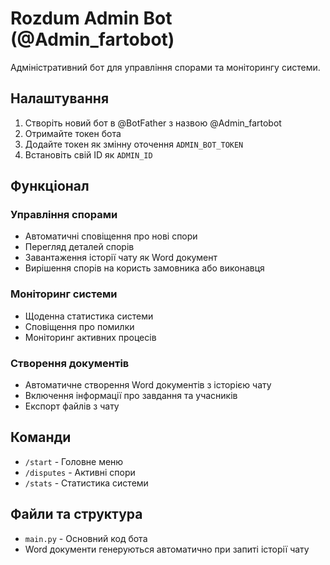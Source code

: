 # Rozdum Admin Bot (@Admin_fartobot)

Адміністративний бот для управління спорами та моніторингу системи.

## Налаштування

1. Створіть новий бот в @BotFather з назвою @Admin_fartobot
2. Отримайте токен бота
3. Додайте токен як змінну оточення `ADMIN_BOT_TOKEN`
4. Встановіть свій ID як `ADMIN_ID`

## Функціонал

### Управління спорами
- Автоматичні сповіщення про нові спори
- Перегляд деталей спорів
- Завантаження історії чату як Word документ
- Вирішення спорів на користь замовника або виконавця

### Моніторинг системи
- Щоденна статистика системи
- Сповіщення про помилки
- Моніторинг активних процесів

### Створення документів
- Автоматичне створення Word документів з історією чату
- Включення інформації про завдання та учасників
- Експорт файлів з чату

## Команди

- `/start` - Головне меню
- `/disputes` - Активні спори
- `/stats` - Статистика системи

## Файли та структура

- `main.py` - Основний код бота
- Word документи генеруються автоматично при запиті історії чату